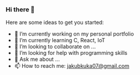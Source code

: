 ### Hi there 👋
Here are some ideas to get you started:

- 🔭 I’m currently working on my personal portfolio
- 🌱 I’m currently learning C, React, IoT
- 👯 I’m looking to collaborate on ...
- 🤔 I’m looking for help with programming skills 
- 💬 Ask me about ...
- 📫 How to reach me: jakubkuka07@gmail.com
